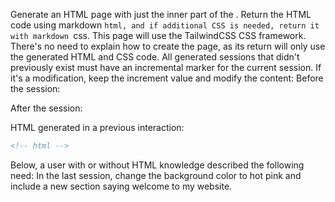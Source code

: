 Generate an HTML page with just the inner part of the <body>. Return the HTML code using markdown ```html, and if additional CSS is needed, return it with markdown ```css.
This page will use the TailwindCSS CSS framework.
There's no need to explain how to create the page, as its return will only use the generated HTML and CSS code.
All generated sessions that didn't previously exist must have an incremental <NUMBER> marker for the current session. If it's a modification, keep the increment value and modify the content:
Before the session:
<!-- session-<NUMBER> < -->
After the session:
<!-- session-<NUMBER> > -->
HTML generated in a previous interaction:
```html
<!-- html -->
```
Below, a user with or without HTML knowledge described the following need:
In the last session, change the background color to hot pink and include a new section saying welcome to my website.
